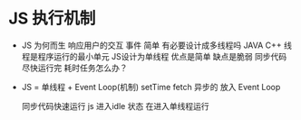 # JS 执行机制
- JS 为何而生
    响应用户的交互  事件  简单
    有必要设计成多线程吗   JAVA  C++
    线程是程序运行的最小单元
    JS设计为单线程 优点是简单 缺点是脆弱
    同步代码尽快运行完  耗时任务怎么办？

- JS = 单线程 + Event Loop(机制)
    setTime fetch  异步的   放入 Event Loop

    同步代码快速运行  js 进入idle 状态    在进入单线程运行
